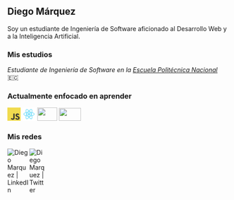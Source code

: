 ## Diego Márquez

Soy un estudiante de Ingeniería de Software aficionado al Desarrollo Web y a la Inteligencia Artificial.

### Mis estudios
*Estudiante de Ingeniería de Software en la [Escuela Politécnica Nacional](https://www.epn.edu.ec)* 🇪🇨

### Actualmente enfocado en aprender
<img width="30" height="30" src="https://raw.githubusercontent.com/github/explore/80688e429a7d4ef2fca1e82350fe8e3517d3494d/topics/javascript/javascript.png"> <img width="30" src="https://raw.githubusercontent.com/github/explore/80688e429a7d4ef2fca1e82350fe8e3517d3494d/topics/react/react.png">
<img width="45" height="30" src="https://upload.wikimedia.org/wikipedia/commons/thumb/d/d9/Node.js_logo.svg/1280px-Node.js_logo.svg.png">
<img width="50" height="29" src="https://www.python.org/static/community_logos/python-logo-inkscape.svg">

### Mis redes
<span>
  <a href="https://www.linkedin.com/in/diego-marquezec/">
    <img align="left" alt="Diego Marquez | LinkedIn " width="50px" src="https://upload.wikimedia.org/wikipedia/commons/e/e9/Linkedin_icon.svg" />
  </a>
  <a href="https://twitter.com/diego_marquezEC">
    <img align="left" alt="Diego Marquez | Twitter " width="35px" src="https://upload.wikimedia.org/wikipedia/commons/1/19/Twitter_icon.svg" />
  </a>
  
  
</span>

